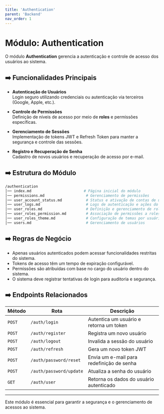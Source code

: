 ```yaml
---
title: 'Authentication'
parent: 'Backend'
nav_order: 1
---
```


# Módulo: Authentication

O módulo **Authentication** gerencia a autenticação e controle de acesso dos usuários ao sistema.

## ➡️ Funcionalidades Principais

- **Autenticação de Usuários**  
  Login seguro utilizando credenciais ou autenticação via terceiros (Google, Apple, etc.).

- **Controle de Permissões**  
  Definição de níveis de acesso por meio de **roles** e permissões específicas.

- **Gerenciamento de Sessões**  
  Implementação de tokens JWT e Refresh Token para manter a segurança e controle das sessões.

- **Registro e Recuperação de Senha**  
  Cadastro de novos usuários e recuperação de acesso por e-mail.

## ➡️ Estrutura do Módulo

```bash
/authentication
│── index.md                        # Página inicial do módulo
│── permissions.md                   # Gerenciamento de permissões
│── user_account_status.md           # Status e ativação de contas de usuários
│── user_logs.md                     # Logs de autenticação e ações do usuário
│── user_roles.md                    # Definição e gerenciamento de roles
│── user_roles_permission.md         # Associação de permissões a roles
│── user_roles_theme.md              # Configuração de temas por usuário
│── users.md                         # Gerenciamento de usuários
```

## ➡️ Regras de Negócio

- Apenas usuários autenticados podem acessar funcionalidades restritas do sistema.
- Tokens de acesso têm um tempo de expiração configurável.
- Permissões são atribuídas com base no cargo do usuário dentro do sistema.
- O sistema deve registrar tentativas de login para auditoria e segurança.

## ➡️ Endpoints Relacionados

| Método  | Rota                             | Descrição |
|---------|----------------------------------|----------------------------------|
| `POST`  | `/auth/login`                   | Autentica um usuário e retorna um token |
| `POST`  | `/auth/register`                | Registra um novo usuário |
| `POST`  | `/auth/logout`                  | Invalida a sessão do usuário |
| `POST`  | `/auth/refresh`                 | Gera um novo token JWT |
| `POST`  | `/auth/password/reset`          | Envia um e-mail para redefinição de senha |
| `POST`  | `/auth/password/update`         | Atualiza a senha do usuário |
| `GET`   | `/auth/user`                    | Retorna os dados do usuário autenticado |

---

Este módulo é essencial para garantir a segurança e o gerenciamento de acessos ao sistema.